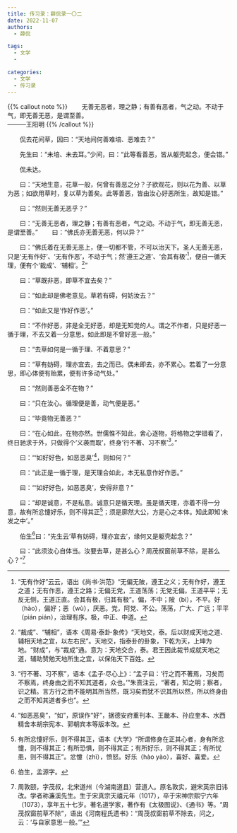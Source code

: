 ```yaml
---
title: 传习录：薛侃录一〇二
date: 2022-11-07
authors:
  - 薛侃

tags:
  - 文学
  - 

categories:
  - 文学
  - 传习录
---
```

{{% callout note %}}
&emsp;&emsp;无善无恶者，理之静；有善有恶者，气之动。不动于气，即无善无恶，是谓至善。              
                                                                                              ———王阳明
{{% /callout %}}
<!--more-->


&emsp;&emsp;侃去花间草，因曰：“天地间何善难培、恶难去？”

&emsp;&emsp;先生曰：“未培、未去耳。”少间，曰：“此等看善恶，皆从躯壳起念，便会错。”

&emsp;&emsp;侃未达。

&emsp;&emsp;曰：“天地生意，花草一般，何曾有善恶之分？子欲观花，则以花为善、以草为恶；如欲用草时，复以草为善矣。此等善恶，皆由汝心好恶所生，故知是错。”

&emsp;&emsp;曰：“然则无善无恶乎？”

&emsp;&emsp;曰：“无善无恶者，理之静；有善有恶者，气之动。不动于气，即无善无恶，是谓至善。”
&emsp;&emsp;曰：“佛氏亦无善无恶，何以异？”

&emsp;&emsp;曰：“佛氏着在无善无恶上，便一切都不管，不可以治天下。圣人无善无恶，只是‘无有作好’、‘无有作恶’，不动于气；然‘遵王之道’、‘会其有极’[^1]，便自一循天理，便有个‘裁成’、‘辅相’。[^2]”

&emsp;&emsp;曰：“草既非恶，即草不宜去矣？”

&emsp;&emsp;曰：“如此却是佛老意见。草若有碍，何妨汝去？”

&emsp;&emsp;曰：“如此又是‘作好作恶’。”

&emsp;&emsp;曰：“不作好恶，非是全无好恶，却是无知觉的人。谓之不作者，只是好恶一循于理，不去又着一分意思。如此即是不曾好恶一般。”

&emsp;&emsp;曰：“去草如何是一循于理、不着意思？”

&emsp;&emsp;曰：“草有妨碍，理亦宜去，去之而已。偶未即去，亦不累心。若着了一分意思，即心体便有贻累，便有许多动气处。”

&emsp;&emsp;曰：“然则善恶全不在物？”

&emsp;&emsp;曰：“只在汝心。循理便是善，动气便是恶。”

&emsp;&emsp;曰：“毕竟物无善恶？”

&emsp;&emsp;曰：“在心如此，在物亦然。世儒惟不知此，舍心逐物，将格物之学错看了，终日驰求于外，只做得个‘义袭而取’，终身‘行不著、习不察’[^3]。”

&emsp;&emsp;曰：“‘如好好色，如恶恶臭’[^4]，则如何？”

&emsp;&emsp;曰：“此正是一循于理，是天理合如此，本无私意作好作恶。”

&emsp;&emsp;曰：“‘如好好色，如恶恶臭’，安得非意？”

&emsp;&emsp;曰：“却是诚意，不是私意。诚意只是循天理。虽是循天理，亦着不得一分意，故有所忿懥好乐，则不得其正[^5]；须是廓然大公，方是心之本体。知此即知‘未发之中’。”

&emsp;&emsp;伯生[^6]曰：“先生云‘草有妨碍，理亦宜去’，缘何又是躯壳起念？”

&emsp;&emsp;曰：“此须汝心自体当。汝要去草，是甚么心？周茂叔窗前草不除，是甚么心？”[^7]

[^1]:“无有作好”云云，语出《尚书·洪范》“无偏无陂，遵王之义；无有作好，遵王之道；无有作恶，遵王之路；无偏无党，王道荡荡；无党无偏，王道平平；无反无侧，王道正直。会其有极，归其有极”。偏，不中；陂（bì），不平。好（hào），偏好；恶（wù），厌恶。党，阿党、不公。荡荡，广大、广远；平平（pián pián），治理有序。极，中正、中道。
[^2]:“裁成”、“辅相”，语本《周易·泰卦·象传》“天地交，泰。后以财成天地之道、辅相天地之宜，以左右民”。天地交，指泰卦的卦象，下乾为天，上坤为地。“财成”，与“裁成”通。意为：天地交合，泰。君王因此裁节成就天地之道，辅助赞勉天地所生之宜，以保佑天下百姓。
[^3]:“行不著、习不察”，语本《孟子·尽心上》：“孟子曰：‘行之而不著焉，习矣而不察焉，终身由之而不知其道者，众也。’”朱熹注云，“著者，知之明；察者，识之精。言方行之而不能明其所当然，既习矣而犹不识其所以然，所以终身由之而不知其道者多也”。
[^4]:“如恶恶臭”，“如”，原误作“好”，据德安府重刊本、王畿本、孙应奎本、水西精舍本胡宗宪本、郭朝宾本等版本改。
[^5]:有所忿懥好乐，则不得其正，语本《大学》“所谓修身在正其心者，身有所忿懥，则不得其正；有所恐惧，则不得其正；有所好乐，则不得其正；有所忧患，则不得其正”。忿懥（zhì），愤怒。好乐（hào yào），喜好、喜爱。
[^6]:伯生，孟源字。
[^7]:周敦颐，字茂叔，北宋道州（今湖南道县）营道人。原名敦实，避宋英宗旧讳改。学者称濂溪先生。生于宋真宗天禧元年（1017），卒于宋神宗熙宁六年（1073），享年五十七岁。著名道学家，著作有《太极图说》、《通书》等。“周茂叔窗前草不除”，语出《河南程氏遗书》：“周茂叔窗前草不除去，问之，云：‘与自家意思一般。’”
